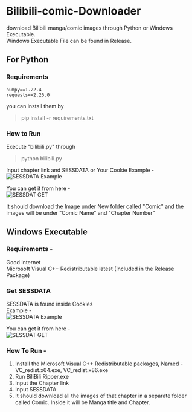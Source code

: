 # Bilibili-comic-Downloader
download Bilibili manga/comic images through Python or Windows Executable.  
Windows Executable File can be found in Release.

## For Python
### Requirements
```
numpy==1.22.4
requests==2.26.0
```
you can install them by 
> pip install -r requirements.txt

### How to Run
Execute "bilibili.py" through
> python bilibili.py

Input chapter link and SESSDATA or Your Cookie
Example -  
![SESSDATA Example](https://i.imgur.com/3zqgoqM.png)

You can get it from here -  
![SESSDAT GET](https://i.imgur.com/F5bCbi8.png)

It should download the Image under New folder called "Comic" and the images will be under "Comic Name" and "Chapter Number"

## Windows Executable
### Requirements - 
Good Internet  
Microsoft Visual C++ Redistributable latest (Included in the Release Package)  
### Get SESSDATA  
SESSDATA is found inside Cookies  
Example -  
![SESSDATA Example](https://i.imgur.com/3zqgoqM.png)

You can get it from here -   
![SESSDAT GET](https://i.imgur.com/F5bCbi8.png)

### How To Run -
1. Install the Microsoft Visual C++ Redistributable packages, Named - VC_redist.x64.exe, VC_redist.x86.exe  
2. Run BiliBili Ripper.exe  
3. Input the Chapter link  
4. Input SESSDATA  
5. It should download all the images of that chapter in a separate folder called Comic. Inside it will be Manga title and Chapter.  
